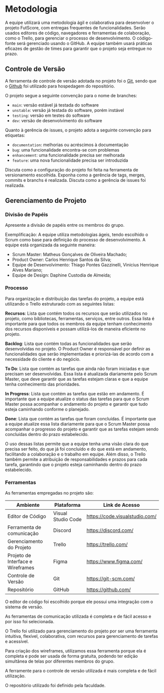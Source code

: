 
# Metodologia

A equipe utilizará uma metodologia ágil e colaborativa para desenvolver o projeto FutScore, com entregas frequentes de funcionalidades. Serão usados editores de código, navegadores e ferramentas de colaboração, como o Trello, para gerenciar o processo de desenvolvimento. O código-fonte será gerenciado usando o GitHub. A equipe também usará práticas eficazes de gestão de times para garantir que o projeto seja entregue no prazo.

## Controle de Versão

A ferramenta de controle de versão adotada no projeto foi o
[Git](https://git-scm.com/), sendo que o [Github](https://github.com)
foi utilizado para hospedagem do repositório.

O projeto segue a seguinte convenção para o nome de branches:

- `main`: versão estável já testada do software
- `unstable`: versão já testada do software, porém instável
- `testing`: versão em testes do software
- `dev`: versão de desenvolvimento do software

Quanto à gerência de issues, o projeto adota a seguinte convenção para
etiquetas:

- `documentation`: melhorias ou acréscimos à documentação
- `bug`: uma funcionalidade encontra-se com problemas
- `enhancement`: uma funcionalidade precisa ser melhorada
- `feature`: uma nova funcionalidade precisa ser introduzida

Discuta como a configuração do projeto foi feita na ferramenta de versionamento escolhida. Exponha como a gerência de tags, merges, commits e branchs é realizada. Discuta como a gerência de issues foi realizada.

## Gerenciamento de Projeto

### Divisão de Papéis

Apresente a divisão de papéis entre os membros do grupo.

Exemplificação: A equipe utiliza metodologias ágeis, tendo escolhido o Scrum como base para definição do processo de desenvolvimento. A equipe está organizada da seguinte maneira:
- Scrum Master: Matheus Gonçalves de Oliveira Machado;
- Product Owner: Carlos Henrique Santos da Silva;
- Equipe de Desenvolvimento: Thiago Pontes Gazzinelli, Vinicius Henrique Alves Mariano;
- Equipe de Design: Daphine Custodia de Almeida;

### Processo

Para organização e distribuição das tarefas do projeto, a equipe está utilizando o Trello estruturado com as seguintes listas:

**Recursos**: Lista que contém todos os recursos que serão utilizados no projeto, como bibliotecas, ferramentas, serviços, entre outros. Essa lista é importante para que todos os membros da equipe tenham conhecimento dos recursos disponíveis e possam utilizá-los de maneira eficiente no projeto.

**Backlog**: Lista que contém todas as funcionalidades que serão desenvolvidas no projeto. O Product Owner é responsável por definir as funcionalidades que serão implementadas e priorizá-las de acordo com a necessidade do cliente e do negócio.

**To Do**: Lista que contém as tarefas que ainda não foram iniciadas e que precisam ser desenvolvidas. Essa lista é atualizada diariamente pelo Scrum Master, que deve garantir que as tarefas estejam claras e que a equipe tenha conhecimento das prioridades.

**In Progress**: Lista que contém as tarefas que estão em andamento. É importante que a equipe atualize o status das tarefas para que o Scrum Master possa acompanhar o andamento do projeto e garantir que tudo esteja caminhando conforme o planejado.

**Done**: Lista que contém as tarefas que foram concluídas. É importante que a equipe atualize essa lista diariamente para que o Scrum Master possa acompanhar o progresso do projeto e garantir que as tarefas estejam sendo concluídas dentro do prazo estabelecido.

O uso dessas listas permite que a equipe tenha uma visão clara do que precisa ser feito, do que já foi concluído e do que está em andamento, facilitando a colaboração e o trabalho em equipe. Além disso, o Trello também permite a atribuição de responsabilidades e prazos para cada tarefa, garantindo que o projeto esteja caminhando dentro do prazo estabelecido.

### Ferramentas

As ferramentas empregadas no projeto são:

| Ambiente | Plataforma | Link de Acesso |
| --- | --- | --- |
| Editor de Código | Visual Studio Code | https://code.visualstudio.com/ |
| Ferramenta de comunicação | Discord | https://discord.com/ |
| Gerenciamento do Projeto | Trello | https://trello.com/ |
| Projeto de Interface e Wireframes | Figma | https://www.figma.com/ |
| Controle de Versão | Git | https://git-scm.com/ |
| Repositório | GitHub | https://github.com/ |

O editor de código foi escolhido porque ele possui uma integração com o sistema de versão. 

As ferramentas de comunicação utilizada é completa e de fácil acesso e por isso foi selecionada. 

O Trello foi utilizado para gerenciamento do projeto por ser uma ferramenta intuitiva, flexível, colaborativa, com recursos para gerenciamento de tarefas e acessível.

Para criação dos wireframes, utilizamos essa ferramenta porque ela é completa e pode ser usada de forma gratuita, podendo ter edição simultânea de telas por diferentes membros do grupo.

A ferramente para o controle de versão utilizada é mais completa e de fácil utilização.

O repositório utilizado foi definido pela faculdade.
